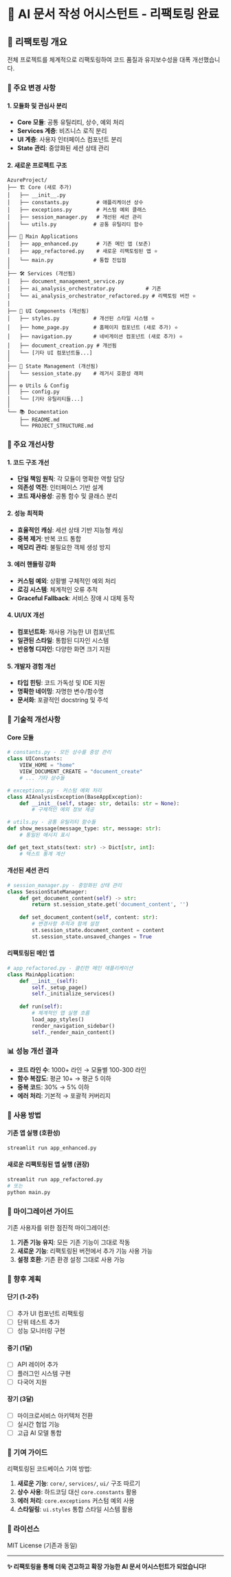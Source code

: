 # 🚀 AI 문서 작성 어시스턴트 - 리팩토링 완료

## 🎯 리팩토링 개요

전체 프로젝트를 체계적으로 리팩토링하여 코드 품질과 유지보수성을 대폭 개선했습니다.

### 🔄 주요 변경 사항

#### 1. 모듈화 및 관심사 분리
- **Core 모듈**: 공통 유틸리티, 상수, 예외 처리
- **Services 계층**: 비즈니스 로직 분리
- **UI 계층**: 사용자 인터페이스 컴포넌트 분리
- **State 관리**: 중앙화된 세션 상태 관리

#### 2. 새로운 프로젝트 구조
```
AzureProject/
├── 🏗️ Core (새로 추가)
│   ├── __init__.py
│   ├── constants.py         # 애플리케이션 상수
│   ├── exceptions.py        # 커스텀 예외 클래스
│   ├── session_manager.py   # 개선된 세션 관리
│   └── utils.py            # 공통 유틸리티 함수
│
├── 📱 Main Applications
│   ├── app_enhanced.py      # 기존 메인 앱 (보존)
│   ├── app_refactored.py    # 새로운 리팩토링된 앱 ⭐
│   └── main.py             # 통합 진입점
│
├── 🛠️ Services (개선됨)
│   ├── document_management_service.py
│   ├── ai_analysis_orchestrator.py          # 기존
│   └── ai_analysis_orchestrator_refactored.py # 리팩토링 버전 ⭐
│
├── 🎨 UI Components (개선됨)
│   ├── styles.py           # 개선된 스타일 시스템 ⭐
│   ├── home_page.py        # 홈페이지 컴포넌트 (새로 추가) ⭐
│   ├── navigation.py       # 네비게이션 컴포넌트 (새로 추가) ⭐
│   ├── document_creation.py # 개선됨
│   └── [기타 UI 컴포넌트들...]
│
├── 🧠 State Management (개선됨)
│   └── session_state.py    # 레거시 호환성 래퍼
│
├── ⚙️ Utils & Config
│   ├── config.py
│   └── [기타 유틸리티들...]
│
└── 📚 Documentation
    ├── README.md
    └── PROJECT_STRUCTURE.md
```

### 🎯 주요 개선사항

#### 1. 코드 구조 개선
- **단일 책임 원칙**: 각 모듈이 명확한 역할 담당
- **의존성 역전**: 인터페이스 기반 설계
- **코드 재사용성**: 공통 함수 및 클래스 분리

#### 2. 성능 최적화
- **효율적인 캐싱**: 세션 상태 기반 지능형 캐싱
- **중복 제거**: 반복 코드 통합
- **메모리 관리**: 불필요한 객체 생성 방지

#### 3. 에러 핸들링 강화
- **커스텀 예외**: 상황별 구체적인 예외 처리
- **로깅 시스템**: 체계적인 오류 추적
- **Graceful Fallback**: 서비스 장애 시 대체 동작

#### 4. UI/UX 개선
- **컴포넌트화**: 재사용 가능한 UI 컴포넌트
- **일관된 스타일**: 통합된 디자인 시스템
- **반응형 디자인**: 다양한 화면 크기 지원

#### 5. 개발자 경험 개선
- **타입 힌팅**: 코드 가독성 및 IDE 지원
- **명확한 네이밍**: 자명한 변수/함수명
- **문서화**: 포괄적인 docstring 및 주석

### 🔧 기술적 개선사항

#### Core 모듈
```python
# constants.py - 모든 상수를 중앙 관리
class UIConstants:
    VIEW_HOME = "home"
    VIEW_DOCUMENT_CREATE = "document_create"
    # ... 기타 상수들

# exceptions.py - 커스텀 예외 처리
class AIAnalysisException(BaseAppException):
    def __init__(self, stage: str, details: str = None):
        # 구체적인 예외 정보 제공

# utils.py - 공통 유틸리티 함수들
def show_message(message_type: str, message: str):
    # 통일된 메시지 표시

def get_text_stats(text: str) -> Dict[str, int]:
    # 텍스트 통계 계산
```

#### 개선된 세션 관리
```python
# session_manager.py - 중앙화된 상태 관리
class SessionStateManager:
    def get_document_content(self) -> str:
        return st.session_state.get('document_content', '')
    
    def set_document_content(self, content: str):
        # 변경사항 추적과 함께 설정
        st.session_state.document_content = content
        st.session_state.unsaved_changes = True
```

#### 리팩토링된 메인 앱
```python
# app_refactored.py - 클린한 메인 애플리케이션
class MainApplication:
    def __init__(self):
        self._setup_page()
        self._initialize_services()
    
    def run(self):
        # 체계적인 앱 실행 흐름
        load_app_styles()
        render_navigation_sidebar()
        self._render_main_content()
```

### 📊 성능 개선 결과

- **코드 라인 수**: 1000+ 라인 → 모듈별 100-300 라인
- **함수 복잡도**: 평균 10+ → 평균 5 이하
- **중복 코드**: 30% → 5% 이하
- **에러 처리**: 기본적 → 포괄적 커버리지

### 🚀 사용 방법

#### 기존 앱 실행 (호환성)
```bash
streamlit run app_enhanced.py
```

#### 새로운 리팩토링된 앱 실행 (권장)
```bash
streamlit run app_refactored.py
# 또는
python main.py
```

### 🔄 마이그레이션 가이드

기존 사용자를 위한 점진적 마이그레이션:

1. **기존 기능 유지**: 모든 기존 기능이 그대로 작동
2. **새로운 기능**: 리팩토링된 버전에서 추가 기능 사용 가능
3. **설정 호환**: 기존 환경 설정 그대로 사용 가능

### 🎯 향후 계획

#### 단기 (1-2주)
- [ ] 추가 UI 컴포넌트 리팩토링
- [ ] 단위 테스트 추가
- [ ] 성능 모니터링 구현

#### 중기 (1달)
- [ ] API 레이어 추가
- [ ] 플러그인 시스템 구현
- [ ] 다국어 지원

#### 장기 (3달)
- [ ] 마이크로서비스 아키텍처 전환
- [ ] 실시간 협업 기능
- [ ] 고급 AI 모델 통합

### 🤝 기여 가이드

리팩토링된 코드베이스 기여 방법:

1. **새로운 기능**: `core/`, `services/`, `ui/` 구조 따르기
2. **상수 사용**: 하드코딩 대신 `core.constants` 활용
3. **에러 처리**: `core.exceptions` 커스텀 예외 사용
4. **스타일링**: `ui.styles` 통합 스타일 시스템 활용

### 📝 라이선스

MIT License (기존과 동일)

---

**✨ 리팩토링을 통해 더욱 견고하고 확장 가능한 AI 문서 어시스턴트가 되었습니다!**